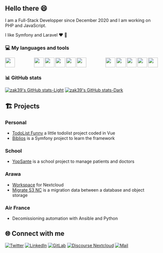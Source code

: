 <!--
**zak39/zak39** is a ✨ _special_ ✨ repository because its `README.md` (this file) appears on your GitHub profile.

Here are some ideas to get you started:

- 🔭 I’m currently working on ...
- 🌱 I’m currently learning ...
- 👯 I’m looking to collaborate on ...
- 🤔 I’m looking for help with ...
- 💬 Ask me about ...
- 📫 How to reach me: ...
- 😄 Pronouns: ...
- ⚡ Fun fact: ...
-->

## Hello there :smile:

I am a Full-Stack Developper since December 2020 and I am working on PHP and JavaScript.

I like Symfony and Laravel :heart: :saxophone:

### :computer: My languages and tools

<picture>
  <source media="(prefers-color-scheme: dark)" srcset="./img/stacks/symfony-mark-white.svg">
  <img align="left" src="https://cdn.jsdelivr.net/gh/devicons/devicon@latest/icons/symfony/symfony-original.svg" width="32px" height="32px" style="padding-right: 60px;"/>
</picture>

<img align="left" src="https://cdn.jsdelivr.net/gh/devicons/devicon@latest/icons/laravel/laravel-original.svg" width="32px" height="32px"/>

<img align="left" src="https://cdn.jsdelivr.net/gh/devicons/devicon@latest/icons/php/php-original.svg" width="32px" height="32px"/>

<img align="left" src="https://cdn.jsdelivr.net/gh/devicons/devicon@latest/icons/javascript/javascript-original.svg" width="32px" height="32px"/>

<img align="left" src="https://cdn.jsdelivr.net/gh/devicons/devicon@latest/icons/vuejs/vuejs-original.svg" width="32px" height="32px"/>

<picture>
  <source media="(prefers-color-scheme: dark)" srcset="./img/stacks/github-mark-white.svg">
  <img align="left" src="https://cdn.jsdelivr.net/gh/devicons/devicon@latest/icons/github/github-original.svg" width="32px" height="32px" style="padding-right: 60px;"/>
</picture>

<img align="left" src="https://cdn.jsdelivr.net/gh/devicons/devicon@latest/icons/gitlab/gitlab-original.svg" width="32px" height="32px"/>

<img align="left" src="https://cdn.jsdelivr.net/gh/devicons/devicon@latest/icons/docker/docker-original.svg" width="32px" height="32px"/>

<picture>
  <source media="(prefers-color-scheme: dark)" srcset="./img/stacks/ansible-mark-white.svg">
  <img align="left" src="https://cdn.jsdelivr.net/gh/devicons/devicon@latest/icons/ansible/ansible-original.svg" width="32px" height="32px"/>
</picture>

<img align="left" src="https://cdn.jsdelivr.net/gh/devicons/devicon@latest/icons/vscode/vscode-original.svg" width="32px" height="32px"/>

<img src="https://cdn.jsdelivr.net/gh/devicons/devicon@latest/icons/mysql/mysql-original-wordmark.svg" width="32px" height="32px"/>

### :bar_chart: GitHub stats 

[![zak39's GitHub stats-Light](https://github-readme-stats.vercel.app/api?username=zak39)](https://github.com/anuraghazra/github-readme-stats#gh-light-mode-only)
[![zak39's GitHub stats-Dark](https://github-readme-stats.vercel.app/api?username=zak39&theme=dracula)](https://github.com/anuraghazra/github-readme-stats#gh-dark-mode-only)

## 🏗️ Projects

### Personal

- [TodoList Funny](https://github.com/zak39/todolist-funny) a little todolist project coded in Vue
- [Biblios](https://github.com/zak39/biblios) is a Symfony project to learn the framework

### School

- [YopSante](https://gitlab.com/zak39/yopsante) is a school project to manage patients and doctors

### Arawa

- [Workspace](https://github.com/arawa/workspace) for Nextcloud
- [Migrate S3 NC](https://github.com/arawa/migrate-s3-nc) is a migration data between a database and object storage

### Air France

- Decomissioning automation with Ansible and Python

## 🌐 Connect with me

[![Twitter](https://img.shields.io/badge/%40Z4kira-%231DA1F2?style=for-the-badge&logo=x)](https://twitter.com/Z4kira)
[![LinkedIn](https://img.shields.io/badge/Baptiste%20Fotia-0e76a8?style=for-the-badge&logo=linkedin)](https://www.linkedin.com/in/baptiste-fotia/)
[![GitLab](https://img.shields.io/badge/gitlab-zak39-%23FFD1BF?style=for-the-badge&logo=gitlab&label=%20&labelColor=%23FFD1BF&link=https%3A%2F%2Fgitlab.com%2Fzak39)](https://gitlab.com/zak39/)
[![Discourse Nextcloud](https://img.shields.io/badge/nextcloud-z4k-%230082c9?style=for-the-badge&logo=discourse&labelColor=%230082c9&link=https%3A%2F%2Fhelp.nextcloud.com%2Fu%2Fz4k%2Fsummary)](https://help.nextcloud.com/u/z4k/summary)
[![Mail](https://img.shields.io/badge/any-Contact%20Me-grey?style=for-the-badge&logo=mail.ru&label=%20)](mailto:fotia.baptiste@hotmail.com)
